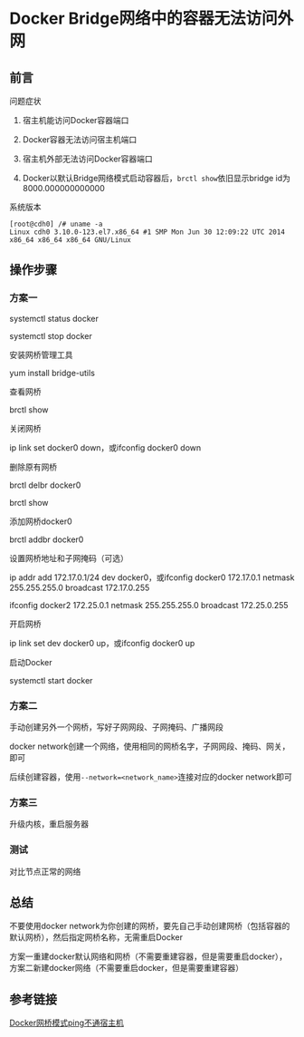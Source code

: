 # Docker Bridge网络中的容器无法访问外网

## 前言

问题症状

1. 宿主机能访问Docker容器端口

2. Docker容器无法访问宿主机端口

3. 宿主机外部无法访问Docker容器端口
4. Docker以默认Bridge网络模式启动容器后，`brctl show`依旧显示bridge id为8000.000000000000



系统版本

```shell
[root@cdh0] /# uname -a
Linux cdh0 3.10.0-123.el7.x86_64 #1 SMP Mon Jun 30 12:09:22 UTC 2014 x86_64 x86_64 x86_64 GNU/Linux
```





## 操作步骤



### 方案一

systemctl status docker

systemctl stop docker



安装网桥管理工具

yum install bridge-utils

查看网桥

brctl show

关闭网桥

ip link set docker0 down，或ifconfig docker0 down

删除原有网桥

brctl delbr docker0

brctl show

添加网桥docker0

brctl addbr docker0

设置网桥地址和子网掩码（可选）

ip addr add 172.17.0.1/24 dev docker0，或ifconfig docker0 172.17.0.1 netmask 255.255.255.0 broadcast 172.17.0.255

ifconfig docker2 172.25.0.1 netmask 255.255.255.0 broadcast 172.25.0.255

开启网桥

ip link set dev docker0 up，或ifconfig docker0 up

启动Docker

systemctl start docker



### 方案二

手动创建另外一个网桥，写好子网网段、子网掩码、广播网段

docker network创建一个网络，使用相同的网桥名字，子网网段、掩码、网关，即可

后续创建容器，使用`--network=<network_name>`连接对应的docker network即可



### 方案三

升级内核，重启服务器



### 测试

对比节点正常的网络



## 总结

不要使用docker network为你创建的网桥，要先自己手动创建网桥（包括容器的默认网桥），然后指定网桥名称，无需重启Docker

方案一重建docker默认网络和网桥（不需要重建容器，但是需要重启docker），方案二新建docker网络（不需要重启docker，但是需要重建容器）



## 参考链接

[Docker网桥模式ping不通宿主机](https://blog.csdn.net/qq_36059826/article/details/106550332)